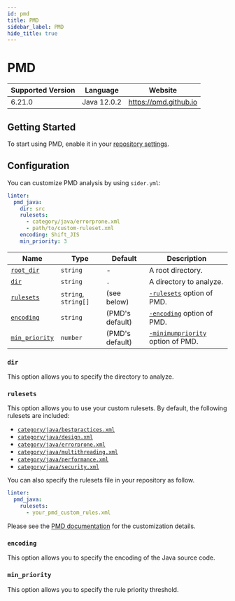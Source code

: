 ```yaml
---
id: pmd
title: PMD
sidebar_label: PMD
hide_title: true
---
```


# PMD

| Supported Version | Language    | Website               |
| ----------------- | ----------- | --------------------- |
| 6.21.0            | Java 12.0.2 | https://pmd.github.io |

## Getting Started

To start using PMD, enable it in your [repository settings](../../getting-started/repository-settings.md).

## Configuration

You can customize PMD analysis by using `sider.yml`:

```yaml
linter:
  pmd_java:
    dir: src
    rulesets:
      - category/java/errorprone.xml
      - path/to/custom-ruleset.xml
    encoding: Shift_JIS
    min_priority: 3
```

| Name                                                                        | Type                 | Default         | Description                                                                                            |
| --------------------------------------------------------------------------- | -------------------- | --------------- | ------------------------------------------------------------------------------------------------------ |
| [`root_dir`](../../getting-started/custom-configuration.md#root_dir-option) | `string`             | -               | A root directory.                                                                                      |
| [`dir`](#dir)                                                               | `string`             | `.`             | A directory to analyze.                                                                                |
| [`rulesets`](#rulesets)                                                     | `string`, `string[]` | (see below)     | [`-rulesets`](https://pmd.github.io/pmd/pmd_userdocs_cli_reference.html#options) option of PMD.        |
| [`encoding`](#encoding)                                                     | `string`             | (PMD's default) | [`-encoding`](https://pmd.github.io/pmd/pmd_userdocs_cli_reference.html#options) option of PMD.        |
| [`min_priority`](#min_priority)                                             | `number`             | (PMD's default) | [`-minimumpriority`](https://pmd.github.io/pmd/pmd_userdocs_cli_reference.html#options) option of PMD. |

### `dir`

This option allows you to specify the directory to analyze.

### `rulesets`

This option allows you to use your custom rulesets.
By default, the following rulesets are included:

- [`category/java/bestpractices.xml`](https://github.com/pmd/pmd/blob/master/pmd-java/src/main/resources/category/java/bestpractices.xml)
- [`category/java/design.xml`](https://github.com/pmd/pmd/blob/master/pmd-java/src/main/resources/category/java/design.xml)
- [`category/java/errorprone.xml`](https://github.com/pmd/pmd/blob/master/pmd-java/src/main/resources/category/java/errorprone.xml)
- [`category/java/multithreading.xml`](https://github.com/pmd/pmd/blob/master/pmd-java/src/main/resources/category/java/multithreading.xml)
- [`category/java/performance.xml`](https://github.com/pmd/pmd/blob/master/pmd-java/src/main/resources/category/java/performance.xml)
- [`category/java/security.xml`](https://github.com/pmd/pmd/blob/master/pmd-java/src/main/resources/category/java/security.xml)

You can also specify the rulesets file in your repository as follow.

```yaml
linter:
  pmd_java:
    rulesets:
      - your_pmd_custom_rules.xml
```

Please see the [PMD documentation](https://pmd.github.io/pmd/pmd_userdocs_making_rulesets.html) for the customization details.

### `encoding`

This option allows you to specify the encoding of the Java source code.

### `min_priority`

This option allows you to specify the rule priority threshold.
